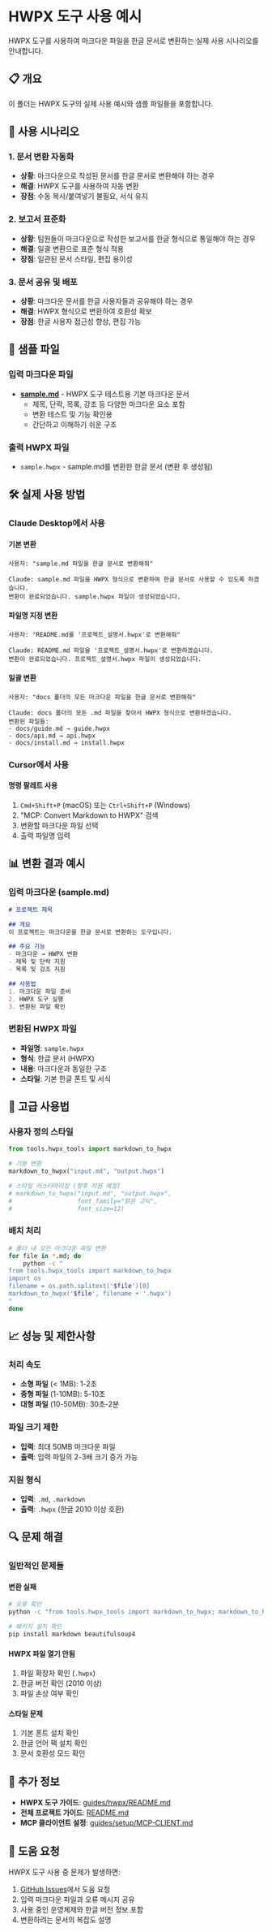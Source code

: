 # HWPX 도구 사용 예시

HWPX 도구를 사용하여 마크다운 파일을 한글 문서로 변환하는 실제 사용 시나리오를 안내합니다.

## 📋 개요

이 폴더는 HWPX 도구의 실제 사용 예시와 샘플 파일들을 포함합니다.

## 🚀 사용 시나리오

### **1. 문서 변환 자동화**
- **상황**: 마크다운으로 작성된 문서를 한글 문서로 변환해야 하는 경우
- **해결**: HWPX 도구를 사용하여 자동 변환
- **장점**: 수동 복사/붙여넣기 불필요, 서식 유지

### **2. 보고서 표준화**
- **상황**: 팀원들이 마크다운으로 작성한 보고서를 한글 형식으로 통일해야 하는 경우
- **해결**: 일괄 변환으로 표준 형식 적용
- **장점**: 일관된 문서 스타일, 편집 용이성

### **3. 문서 공유 및 배포**
- **상황**: 마크다운 문서를 한글 사용자들과 공유해야 하는 경우
- **해결**: HWPX 형식으로 변환하여 호환성 확보
- **장점**: 한글 사용자 접근성 향상, 편집 가능

## 📁 샘플 파일

### **입력 마크다운 파일**
- **[sample.md](sample.md)** - HWPX 도구 테스트용 기본 마크다운 문서
  - 제목, 단락, 목록, 강조 등 다양한 마크다운 요소 포함
  - 변환 테스트 및 기능 확인용
  - 간단하고 이해하기 쉬운 구조

### **출력 HWPX 파일**
- `sample.hwpx` - sample.md를 변환한 한글 문서 (변환 후 생성됨)

## 🛠️ 실제 사용 방법

### **Claude Desktop에서 사용**

#### **기본 변환**
```
사용자: "sample.md 파일을 한글 문서로 변환해줘"

Claude: sample.md 파일을 HWPX 형식으로 변환하여 한글 문서로 사용할 수 있도록 하겠습니다.
변환이 완료되었습니다. sample.hwpx 파일이 생성되었습니다.
```

#### **파일명 지정 변환**
```
사용자: "README.md를 '프로젝트_설명서.hwpx'로 변환해줘"

Claude: README.md 파일을 '프로젝트_설명서.hwpx'로 변환하겠습니다.
변환이 완료되었습니다. 프로젝트_설명서.hwpx 파일이 생성되었습니다.
```

#### **일괄 변환**
```
사용자: "docs 폴더의 모든 마크다운 파일을 한글 문서로 변환해줘"

Claude: docs 폴더의 모든 .md 파일을 찾아서 HWPX 형식으로 변환하겠습니다.
변환된 파일들:
- docs/guide.md → guide.hwpx
- docs/api.md → api.hwpx
- docs/install.md → install.hwpx
```

### **Cursor에서 사용**

#### **명령 팔레트 사용**
1. `Cmd+Shift+P` (macOS) 또는 `Ctrl+Shift+P` (Windows)
2. "MCP: Convert Markdown to HWPX" 검색
3. 변환할 마크다운 파일 선택
4. 출력 파일명 입력

## 📊 변환 결과 예시

### **입력 마크다운 (sample.md)**
```markdown
# 프로젝트 제목

## 개요
이 프로젝트는 마크다운을 한글 문서로 변환하는 도구입니다.

## 주요 기능
- 마크다운 → HWPX 변환
- 제목 및 단락 지원
- 목록 및 강조 지원

## 사용법
1. 마크다운 파일 준비
2. HWPX 도구 실행
3. 변환된 파일 확인
```

### **변환된 HWPX 파일**
- **파일명**: `sample.hwpx`
- **형식**: 한글 문서 (HWPX)
- **내용**: 마크다운과 동일한 구조
- **스타일**: 기본 한글 폰트 및 서식

## 🔧 고급 사용법

### **사용자 정의 스타일**
```python
from tools.hwpx_tools import markdown_to_hwpx

# 기본 변환
markdown_to_hwpx("input.md", "output.hwpx")

# 스타일 커스터마이징 (향후 지원 예정)
# markdown_to_hwpx("input.md", "output.hwpx", 
#                  font_family="맑은 고딕", 
#                  font_size=12)
```

### **배치 처리**
```bash
# 폴더 내 모든 마크다운 파일 변환
for file in *.md; do
    python -c "
from tools.hwpx_tools import markdown_to_hwpx
import os
filename = os.path.splitext('$file')[0]
markdown_to_hwpx('$file', filename + '.hwpx')
"
done
```

## 📈 성능 및 제한사항

### **처리 속도**
- **소형 파일** (< 1MB): 1-2초
- **중형 파일** (1-10MB): 5-10초
- **대형 파일** (10-50MB): 30초-2분

### **파일 크기 제한**
- **입력**: 최대 50MB 마크다운 파일
- **출력**: 입력 파일의 2-3배 크기 증가 가능

### **지원 형식**
- **입력**: `.md`, `.markdown`
- **출력**: `.hwpx` (한글 2010 이상 호환)

## 🔍 문제 해결

### **일반적인 문제들**

#### **변환 실패**
```bash
# 오류 확인
python -c "from tools.hwpx_tools import markdown_to_hwpx; markdown_to_hwpx('test.md', 'test.hwpx')"

# 패키지 설치 확인
pip install markdown beautifulsoup4
```

#### **HWPX 파일 열기 안됨**
1. 파일 확장자 확인 (`.hwpx`)
2. 한글 버전 확인 (2010 이상)
3. 파일 손상 여부 확인

#### **스타일 문제**
1. 기본 폰트 설치 확인
2. 한글 언어 팩 설치 확인
3. 문서 호환성 모드 확인

## 📖 추가 정보

- **HWPX 도구 가이드**: [guides/hwpx/README.md](../../guides/hwpx/README.md)
- **전체 프로젝트 가이드**: [README.md](../../README.md)
- **MCP 클라이언트 설정**: [guides/setup/MCP-CLIENT.md](../../guides/setup/MCP-CLIENT.md)

## 🤝 도움 요청

HWPX 도구 사용 중 문제가 발생하면:
1. [GitHub Issues](https://github.com/chulgil/mymcp/issues)에서 도움 요청
2. 입력 마크다운 파일과 오류 메시지 공유
3. 사용 중인 운영체제와 한글 버전 정보 포함
4. 변환하려는 문서의 복잡도 설명
